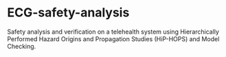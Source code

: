 # ECG-safety-analysis
Safety analysis and verification on a telehealth system using Hierarchically Performed Hazard Origins and Propagation Studies (HiP-HOPS) and Model Checking.
